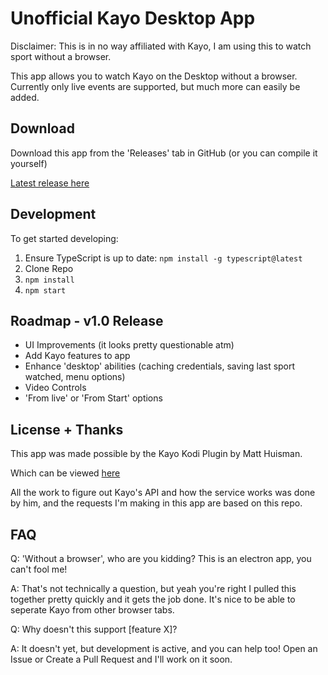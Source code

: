 # Unofficial Kayo Desktop App

Disclaimer: This is in no way affiliated with Kayo, I am using this to watch sport without a browser.

This app allows you to watch Kayo on the Desktop without a browser. Currently only live events are supported, but much more can easily be added.

## Download

Download this app from the 'Releases' tab in GitHub (or you can compile it yourself)

[Latest release here](https://github.com/etopiei/kayo/releases/latest)

## Development

To get started developing:

1. Ensure TypeScript is up to date: `npm install -g typescript@latest`
2. Clone Repo
3. `npm install`
4. `npm start`

## Roadmap - v1.0 Release

 - UI Improvements (it looks pretty questionable atm)
 - Add Kayo features to app
 - Enhance 'desktop' abilities (caching credentials, saving last sport watched, menu options)
 - Video Controls
 - 'From live' or 'From Start' options

## License + Thanks

This app was made possible by the Kayo Kodi Plugin by Matt Huisman.

Which can be viewed [here](https://github.com/wrxtasy/plugin.video.kayo.sports/)

All the work to figure out Kayo's API and how the service works was done by him, and the requests I'm making in this app are based on this repo.

## FAQ

Q: 'Without a browser', who are you kidding? This is an electron app, you can't fool me!

A: That's not technically a question, but yeah you're right I pulled this together pretty quickly and it gets the job done. It's nice to be able to seperate Kayo from other browser tabs.

Q: Why doesn't this support [feature X]?

A: It doesn't yet, but development is active, and you can help too! Open an Issue or Create a Pull Request and I'll work on it soon.
